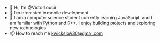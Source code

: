 - 👋 Hi, I’m @VictorLoucii
- 👀 I’m interested in mobile development
- 🌱 I am a computer science student currently learning JavaScript, and I am familiar with Python and C++. I enjoy building projects and exploring new technologies
- 📫 How to reach me kwickslow30@gmail.com

<!---
VictorLoucii/VictorLoucii is a ✨ special ✨ repository because its `README.md` (this file) appears on your GitHub profile.
You can click the Preview link to take a look at your changes.
--->
